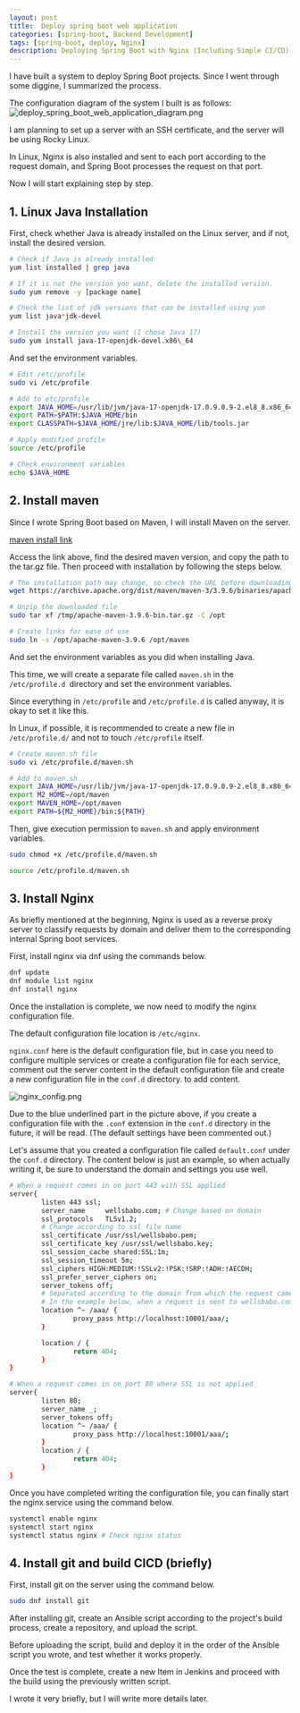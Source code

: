 ```yaml
---
layout: post
title:  Deploy spring boot web application
categories: [spring-boot, Backend Development]
tags: [spring-boot, deploy, Nginx]
description: Deploying Spring Boot with Nginx (Including Simple CI/CD)
---
```


I have built a system to deploy Spring Boot projects.
Since I went through some diggine, I summarized the process.

The configuration diagram of the system I built is as follows:
![deploy_spring_boot_web_application_diagram.png](assets/img/posts/240916/deploy_spring_boot_web_application_diagram.png)

I am planning to set up a server with an SSH certificate, and the server will be using Rocky Linux.

In Linux, Nginx is also installed and sent to each port according to the request domain, and Spring Boot processes the request on that port.

Now I will start explaining step by step.


## 1. Linux Java Installation
First, check whether Java is already installed on the Linux server, and if not, install the desired version.

```bash
# Check if Java is already installed
yum list installed | grep java

# If it is not the version you want, delete the installed version.
sudo yum remove -y [package name]

# Check the list of jdk versions that can be installed using yum
yum list java*jdk-devel

# Install the version you want (I chose Java 17)
sudo yum install java-17-openjdk-devel.x86\_64
```

And set the environment variables.

```bash
# Edit /etc/profile
sudo vi /etc/profile
```
```bash
# Add to etc/profile
export JAVA_HOME=/usr/lib/jvm/java-17-openjdk-17.0.9.0.9-2.el8_8.x86_64
export PATH=$PATH:$JAVA_HOME/bin
export CLASSPATH=$JAVA_HOME/jre/lib:$JAVA_HOME/lib/tools.jar
```
```bash
# Apply modified profile
source /etc/profile

# Check environment variables
echo $JAVA_HOME
```

## 2. Install maven
Since I wrote Spring Boot based on Maven, I will install Maven on the server.

[maven install link](https://archive.apache.org/dist/maven/?source=post_page-----e1e1b96298d4--------------------------------)

Access the link above, find the desired maven version, and copy the path to the tar.gz file. Then proceed with installation by following the steps below.

```bash
# The installation path may change, so check the URL before downloading.
wget https://archive.apache.org/dist/maven/maven-3/3.9.6/binaries/apache-maven-3.9.6-bin.tar.gz -P /tmp

# Unzip the downloaded file
sudo tar xf /tmp/apache-maven-3.9.6-bin.tar.gz -C /opt

# Create links for ease of use
sudo ln -s /opt/apache-maven-3.9.6 /opt/maven
```

And set the environment variables as you did when installing Java.

This time, we will create a separate file called `maven.sh` in the `/etc/profile.d `directory and set the environment variables.

Since everything in `/etc/profile` and `/etc/profile.d` is called anyway, it is okay to set it like this.

In Linux, if possible, it is recommended to create a new file in `/etc/profile.d/` and not to touch `/etc/profile` itself.

```bash
# Create maven.sh file
sudo vi /etc/profile.d/maven.sh
```
```bash
# Add to maven.sh
export JAVA_HOME=/usr/lib/jvm/java-17-openjdk-17.0.9.0.9-2.el8_8.x86_64
export M2_HOME=/opt/maven
export MAVEN_HOME=/opt/maven
export PATH=${M2_HOME}/bin:${PATH}
```

Then, give execution permission to `maven.sh` and apply environment variables.

```bash
sudo chmod +x /etc/profile.d/maven.sh

source /etc/profile.d/maven.sh
```

## 3. Install Nginx

As briefly mentioned at the beginning, Nginx is used as a reverse proxy server to classify requests by domain and deliver them to the corresponding internal Spring boot services.

First, install nginx via dnf using the commands below.

```bash
dnf update
dnf module list nginx
dnf install nginx
```

Once the installation is complete, we now need to modify the nginx configuration file.

The default configuration file location is `/etc/nginx`. 

`nginx.conf` here is the default configuration file, but in case you need to configure multiple services or create a configuration file for each service, comment out the server content in the default configuration file and create a new configuration file in the `conf.d` directory. to add content.

![nginx_config.png](assets/img/posts/240916/nginx_config.png)

Due to the blue underlined part in the picture above, if you create a configuration file with the `.conf` extension in the `conf.d` directory in the future, it will be read. (The default settings have been commented out.)

Let's assume that you created a configuration file called `default.conf` under the `conf.d` directory. The content below is just an example, so when actually writing it, be sure to understand the domain and settings you use well.

```bash
# When a request comes in on port 443 with SSL applied
server{
        listen 443 ssl;
        server_name     wellsbabo.com; # Change based on domain
        ssl_protocols   TLSv1.2;
        # Change according to ssl file name
        ssl_certificate /usr/ssl/wellsbabo.pem;
        ssl_certificate_key /usr/ssl/wellsbabo.key;
        ssl_session_cache shared:SSL:1m;
        ssl_session_timeout 5m;
        ssl_ciphers HIGH:MEDIUM:!SSLv2:!PSK:!SRP:!ADH:!AECDH;
        ssl_prefer_server_ciphers on;
        server_tokens off;
        # Separated according to the domain from which the request came
        # In the example below, when a request is sent to wellsbabo.com/aaa/, the request is forwarded to the internal local server localhost:10001/aaa/.
        location ^~ /aaa/ {
                proxy_pass http://localhost:10001/aaa/;
        }

        location / {
                return 404;
        }
}

# When a request comes in on port 80 where SSL is not applied
server{
        listen 80;
        server_name _;
        server_tokens off;
        location ^~ /aaa/ {
                proxy_pass http://localhost:10001/aaa/;
        }
        location / {
                return 404;
        }
}
```

Once you have completed writing the configuration file, you can finally start the nginx service using the command below.

```bash
systemctl enable nginx
systemctl start nginx
systemctl status nginx # Check nginx status
```

## 4. Install git and build CICD (briefly)

First, install git on the server using the command below.
```bash
sudo dnf install git
```

After installing git, create an Ansible script according to the project's build process, create a repository, and upload the script.

Before uploading the script, build and deploy it in the order of the Ansible script you wrote, and test whether it works properly.

Once the test is complete, create a new Item in Jenkins and proceed with the build using the previously written script.

I wrote it very briefly, but I will write more details later.
